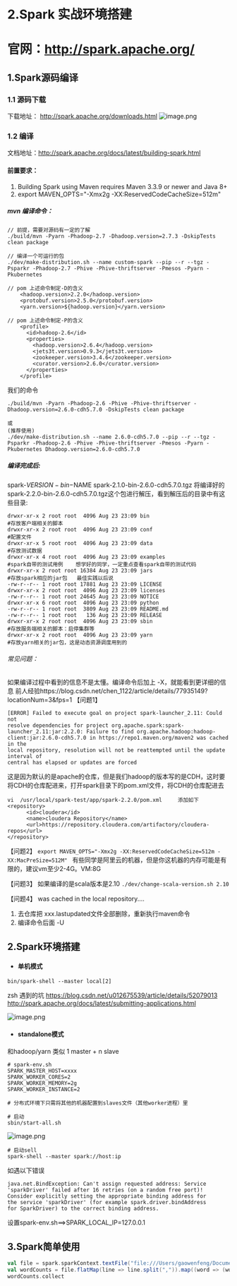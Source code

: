 
# 2.Spark 实战环境搭建

# 官网：http://spark.apache.org/
## 1.Spark源码编译
### 1.1 源码下载
下载地址： http://spark.apache.org/downloads.html
![image.png](https://upload-images.jianshu.io/upload_images/7220971-78bac97e3dc8a262.png?imageMogr2/auto-orient/strip%7CimageView2/2/w/1240)

### 1.2 编译
文档地址：http://spark.apache.org/docs/latest/building-spark.html

#### 前置要求：
1. Building Spark using Maven requires Maven 3.3.9 or newer and Java 8+
1. export MAVEN_OPTS="-Xmx2g -XX:ReservedCodeCacheSize=512m"

##### mvn 编译命令：
```
// 前提，需要对源码有一定的了解
./build/mvn -Pyarn -Phadoop-2.7 -Dhadoop.version=2.7.3 -DskipTests clean package

// 编译一个可运行的包
./dev/make-distribution.sh --name custom-spark --pip --r --tgz -Psparkr -Phadoop-2.7 -Phive -Phive-thriftserver -Pmesos -Pyarn -Pkubernetes

// pom 上述命令制定-D的含义
    <hadoop.version>2.2.0</hadoop.version>
    <protobuf.version>2.5.0</protobuf.version>
    <yarn.version>${hadoop.version}</yarn.version>

// pom 上述命令制定-P的含义
    <profile>
      <id>hadoop-2.6</id>
      <properties>
        <hadoop.version>2.6.4</hadoop.version>
        <jets3t.version>0.9.3</jets3t.version>
        <zookeeper.version>3.4.6</zookeeper.version>
        <curator.version>2.6.0</curator.version>
      </properties>
    </profile>
```
我们的命令
```shell
./build/mvn -Pyarn -Phadoop-2.6 -Phive -Phive-thriftserver -Dhadoop.version=2.6.0-cdh5.7.0 -DskipTests clean package

或
(推荐使用)
./dev/make-distribution.sh --name 2.6.0-cdh5.7.0 --pip --r --tgz -Psparkr -Phadoop-2.6 -Phive -Phive-thriftserver -Pmesos -Pyarn -Pkubernetes Dhadoop.version=2.6.0-cdh5.7.0
```

##### 编译完成后:
spark-$VERSION-bin-$NAME
spark-2.1.0-bin-2.6.0-cdh5.7.0.tgz
将编译好的spark-2.2.0-bin-2.6.0-cdh5.7.0.tgz这个包进行解压，看到解压后的目录中有这些目录:
```
drwxr-xr-x 2 root root  4096 Aug 23 23:09 bin                                #存放客户端相关的脚本 
drwxr-xr-x 2 root root  4096 Aug 23 23:09 conf                                #配置文件
drwxr-xr-x 5 root root  4096 Aug 23 23:09 data                                #存放测试数据 
drwxr-xr-x 4 root root  4096 Aug 23 23:09 examples                        #spark自带的测试用例    想学好的同学，一定重点查看spark自带的测试代码
drwxr-xr-x 2 root root 16384 Aug 23 23:09 jars                                #存放spark相应的jar包   最佳实践以后说
-rw-r--r-- 1 root root 17881 Aug 23 23:09 LICENSE
drwxr-xr-x 2 root root  4096 Aug 23 23:09 licenses
-rw-r--r-- 1 root root 24645 Aug 23 23:09 NOTICE
drwxr-xr-x 6 root root  4096 Aug 23 23:09 python                            
-rw-r--r-- 1 root root  3809 Aug 23 23:09 README.md
-rw-r--r-- 1 root root   136 Aug 23 23:09 RELEASE
drwxr-xr-x 2 root root  4096 Aug 23 23:09 sbin                                #存放服务端相关的脚本：启停集群等
drwxr-xr-x 2 root root  4096 Aug 23 23:09 yarn                                #存放yarn相关的jar包，这是动态资源调度用到的
```
###### 常见问题：
如果编译过程中看到的信息不是太懂。编译命令后加上 -X，就能看到更详细的信息
前人经验https://blog.csdn.net/chen_1122/article/details/77935149?locationNum=3&fps=1
【问题1】
```
[ERROR] Failed to execute goal on project spark-launcher_2.11: Could not 
resolve dependencies for project org.apache.spark:spark-
launcher_2.11:jar:2.2.0: Failure to find org.apache.hadoop:hadoop-
client:jar:2.6.0-cdh5.7.0 in https://repo1.maven.org/maven2 was cached in the 
local repository, resolution will not be reattempted until the update interval of 
central has elapsed or updates are forced 
```
这是因为默认的是apache的仓库，但是我们hadoop的版本写的是CDH，这时要将CDH的仓库配进来，打开spark目录下的pom.xml文件，将CDH的仓库配进去
```
vi  /usr/local/spark-test/app/spark-2.2.0/pom.xml     添加如下   
<repository>
      <id>cloudera</id>
      <name>cloudera Repository</name>
      <url>https://repository.cloudera.com/artifactory/cloudera-repos</url>
</repository>
```

【问题2】
```export MAVEN_OPTS="-Xmx2g -XX:ReservedCodeCacheSize=512m -XX:MacPreSize=512M" ```
有些同学是阿里云的机器，但是你这机器的内存可能是有限的，建议vm至少2-4G。VM:8G

【问题3】
如果编译的是scala版本是2.10
```./dev/change-scala-version.sh 2.10```

【问题4】
was cached in the local repository....

1) 去仓库把 xxx.lastupdated文件全部删除，重新执行maven命令
2) 编译命令后面 -U

## 2.Spark环境搭建

- #### 单机模式
```
bin/spark-shell --master local[2]
```
zsh 遇到的坑 https://blog.csdn.net/u012675539/article/details/52079013
http://spark.apache.org/docs/latest/submitting-applications.html

![image.png](https://upload-images.jianshu.io/upload_images/7220971-2b34c57fd818642c.png?imageMogr2/auto-orient/strip%7CimageView2/2/w/1240)

- #### standalone模式
和hadoop/yarn 类似
1 master + n slave
```
# spark-env.sh
SPARK_MASTER_HOST=xxxx
SPARK_WORKER_CORES=2
SPARK_WORKER_MEMORY=2g
SPARK_WORKER_INSTANCE=2

# 分布式环境下只需将其他的机器配置到slaves文件（其他worker进程）里
```
```
# 启动
sbin/start-all.sh
```
![image.png](https://upload-images.jianshu.io/upload_images/7220971-93a47a472ecab6ef.png?imageMogr2/auto-orient/strip%7CimageView2/2/w/1240)

```
# 启动sell
spark-shell --master spark://host:ip
```

如遇以下错误
```
java.net.BindException: Can't assign requested address: Service 
'sparkDriver' failed after 16 retries (on a random free port)! 
Consider explicitly setting the appropriate binding address for 
the service 'sparkDriver' (for example spark.driver.bindAddress 
for SparkDriver) to the correct binding address.
```
设置spark-env.sh==>SPARK_LOCAL_IP=127.0.0.1

## 3.Spark简单使用

```scala
val file = spark.sparkContext.textFile("file:///Users/gaowenfeng/Documents/学习资料/Spark SQL慕课网日志分析/data/wc.txt")
val wordCounts = file.flatMap(line => line.split(",")).map((word => (word,1))).reduceByKey(_+_)
wordCounts.collect
```